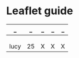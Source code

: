 # Leaflet guide

| _ | _ | _ | _ | _ |
|:---:|:---:|:---:|:---:|:---:|
| []() | []() | []() | []() | []() |
| []() | []() | []() | []() | []() |
| []() | []() | []() | []() | []() |
| lucy | 25 | X | X | X |

